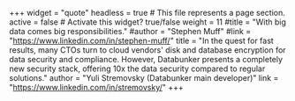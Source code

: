 +++
widget = "quote"
headless = true  # This file represents a page section.
active = false  # Activate this widget? true/false
weight = 11
#title = "With big data comes big responsibilities."
#author = "Stephen Muff"
#link = "https://www.linkedin.com/in/stephen-muff/"
title = "In the quest for fast results, many CTOs turn to cloud vendors' disk and database encryption for data security and compliance. However, Databunker presents a completely new security stack, offering 10x the data security compared to regular solutions."
author = "Yuli Stremovsky (Databunker main developer)"
link = "https://www.linkedin.com/in/stremovsky/"
+++
